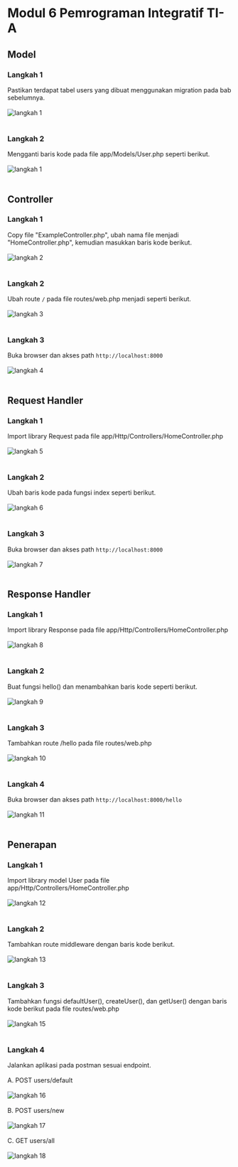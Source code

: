 # Modul 6 Pemrograman Integratif TI-A
  
## Model
### Langkah 1
Pastikan terdapat tabel users yang dibuat menggunakan migration pada bab sebelumnya. <br /><br />
![ langkah 1](../Screenshoot/Modul6/1.PNG) <br /><br />

### Langkah 2
Mengganti baris kode pada file app/Models/User.php seperti berikut. <br /><br />
![ langkah 1](../Screenshoot/Modul6/2.PNG) <br /><br />

## Controller
### Langkah 1
Copy file "ExampleController.php", ubah nama file menjadi "HomeController.php", kemudian masukkan baris kode berikut. <br /><br />
![ langkah 2](../Screenshoot/Modul6/3.PNG) <br /><br />

### Langkah 2
Ubah route `/` pada file routes/web.php menjadi seperti berikut. <br /><br />
![ langkah 3](../Screenshoot/Modul6/4.PNG) <br /><br />

### Langkah 3
Buka browser dan akses path ```http://localhost:8000``` <br /><br />
![ langkah 4](../Screenshoot/Modul6/5.PNG) <br /><br />

## Request Handler
### Langkah 1
Import library Request pada file app/Http/Controllers/HomeController.php <br /><br />
![ langkah 5](../Screenshoot/Modul6/6.PNG) <br /><br />

### Langkah 2
Ubah baris kode pada fungsi index seperti berikut. <br /><br />
![ langkah 6](../Screenshoot/Modul6/7.PNG) <br /><br />

### Langkah 3
Buka browser dan akses path ```http://localhost:8000``` <br /><br />
![ langkah 7](../Screenshoot/Modul6/8.PNG) <br /><br />

## Response Handler
### Langkah 1
Import library Response pada file app/Http/Controllers/HomeController.php <br /><br />
![ langkah 8](../Screenshoot/Modul6/9.PNG) <br /><br />

### Langkah 2
Buat fungsi hello() dan menambahkan baris kode seperti berikut. <br /><br />
![ langkah 9](../Screenshoot/Modul6/10.PNG) <br /><br />

### Langkah 3
Tambahkan route /hello pada file routes/web.php <br /><br />
![ langkah 10](../Screenshoot/Modul6/11.PNG) <br /><br />

### Langkah 4
Buka browser dan akses path ```http://localhost:8000/hello``` <br /><br />
![ langkah 11](../Screenshoot/Modul6/12.PNG) <br /><br />

## Penerapan
### Langkah 1
Import library model User pada file app/Http/Controllers/HomeController.php <br /><br />
![ langkah 12](../Screenshoot/Modul6/13.PNG) <br /><br />

### Langkah 2
Tambahkan route middleware dengan baris kode berikut. <br /><br />
![ langkah 13](../Screenshoot/Modul6/14.PNG) <br /><br />


### Langkah 3
Tambahkan fungsi defaultUser(), createUser(), dan getUser() dengan baris kode berikut pada file routes/web.php <br /><br />
![ langkah 15](../Screenshoot/Modul6/15.PNG) <br /><br />

### Langkah 4
Jalankan aplikasi pada postman sesuai endpoint. <br /><br />
A. POST users/default <br /><br />
![ langkah 16](../Screenshoot/Modul6/16.PNG) <br /><br />
B. POST users/new <br /><br />
![ langkah 17](../Screenshoot/Modul6/17.PNG) <br /><br />
C. GET users/all <br /><br />
![ langkah 18](../Screenshoot/Modul6/18.PNG) <br /><br />
